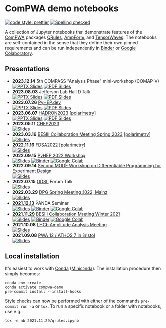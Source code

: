 # ComPWA demo notebooks

[![code style: prettier](https://img.shields.io/badge/code_style-prettier-ff69b4.svg?style=flat-square)](https://github.com/prettier/prettier)
[![Spelling checked](https://img.shields.io/badge/cspell-checked-brightgreen.svg)](https://github.com/streetsidesoftware/cspell/tree/master/packages/cspell)

A collection of Jupyter notebooks that demonstrate features of the [ComPWA](https://github.com/ComPWA) packages [QRules](https://qrules.rtfd.io), [AmpForm](https://ampform.rtfd.io), and [TensorWaves](https://tensorwaves.rtfd.io). The notebooks are self-contained in the sense that they define their own pinned requirements and can be run independently in [Binder](https://mybinder.org) or [Google Colaboratory](https://research.google.com/colaboratory).

## Presentations

- **2023.12.14** 5th COMPASS "Analysis Phase" mini-workshop (COMAP-V)<br>
  [![PPTX Slides](https://img.shields.io/badge/view-slides-9cf?style=flat&logo=microsoftonedrive)](https://1drv.ms/p/s!Ai5ZGBfm7ipQlJp2wH9IWwmFGD4bpQ?e=9hrdUK)
  [![PDF Slides](https://img.shields.io/badge/PDF-9cf?style=flat&logo=files)](https://indico.cern.ch/event/1348003/contributions/5677101/attachments/2772309/4830895/2023-12-14_COMAP_Symbolic_models.pdf)
- **2023.08.03** Jefferson Lab Hall D Talk<br>
  [![PPTX Slides](https://img.shields.io/badge/view-slides-9cf?style=flat&logo=microsoftonedrive)](https://1drv.ms/p/s!Ai5ZGBfm7ipQk9k1TpgcoEOz-qR1Zw?e=dxvVQr)
  [![PDF Slides](https://img.shields.io/badge/PDF-9cf?style=flat&logo=files)](https://1drv.ms/b/s!Ai5ZGBfm7ipQk9k3Fr8o6q5H_YSaqQ?e=fkuYBo)
- **2023.07.26** [PyHEP.dev](https://indico.cern.ch/event/1234156/timetable/#4-self-documenting-model-build)<br>
  [![PPTX Slides](https://img.shields.io/badge/view-slides-9cf?style=flat&logo=microsoftonedrive)](https://1drv.ms/p/s!Ai5ZGBfm7ipQk9IeaGc9GA34PqEGIw?e=JlHjII)
  [![PDF Slides](https://img.shields.io/badge/PDF-9cf?style=flat&logo=files)](https://indico.cern.ch/event/1234156/contributions/5502153/attachments/2688765/4669262/ComPWA.pdf)
- **2023.06.07** [HADRON2023](https://agenda.infn.it/event/33110/contributions/198133) [[polarimetry](https://github.com/ComPWA/polarimetry)]<br>
  [![PPTX Slides](https://img.shields.io/badge/view-slides-9cf?style=flat&logo=microsoftonedrive)](https://1drv.ms/p/s!Ai5ZGBfm7ipQk8538zF3cyOflWxiUw?e=EYHVvX)
  [![PDF Slides](https://img.shields.io/badge/PDF-9cf?style=flat&logo=files)](https://agenda.infn.it/event/33110/contributions/198133/attachments/106423/149913/ComPWA_polarimetry_static.pdf)
- **2023.05.11** [CHEP2023](https://indico.jlab.org/event/459/contributions/11604)<br>
  [![Slides](https://img.shields.io/badge/view-slides-9cf?style=flat&logo=googledrive)](https://docs.google.com/presentation/d/e/2PACX-1vQc5F6HI4gOSYgvMeq74AThWjPWE8y0xBVJf4t6xdXmD7F5nN7_4JohH-_4qN_wCIkjW4rZ-3mjs6E-/pub)
- **2023.03.16** [BESIII Collaboration Meeting Spring 2023](https://indico.ihep.ac.cn/event/18456/contributions/129390) [[polarimetry](https://github.com/ComPWA/polarimetry)]<br>
  [![Slides](https://img.shields.io/badge/view-slides-9cf?style=flat&logo=files)](https://indico.ihep.ac.cn/event/18456/contributions/129390/attachments/67431/80088/2023.03.16_polarimetry_bes3_v1.pdf)
- **2022.11.16** [FDSA2022](https://indico.jlab.org/event/600/contributions/10964/) [[polarimetry](https://github.com/ComPWA/polarimetry)]<br>
  [![Slides](https://img.shields.io/badge/view-slides-9cf?style=flat&logo=files)](https://indico.jlab.org/event/600/contributions/10964/attachments/8674/12523/2022.11.16_Polarimetry_talk_FDSA2022_at_JLab.pdf)
- **2022.09.15** [PyHEP 2022 Workshop](https://indico.cern.ch/event/1150631/contributions/5002013)<br>
  [![Slides](https://img.shields.io/badge/view-slides-9cf?style=flat&logo=googledrive)](https://docs.google.com/presentation/d/e/2PACX-1vRF-EG2B6u8a6Wb3--TY37bBEgM0bIxgNkCesokrTEwdQZbMwONMXOKqn5GZSirAIH9NXVv6v0ym_es/pub)
  [![Binder](https://mybinder.org/badge_logo.svg)](https://mybinder.org/v2/gh/ComPWA/PyHEP2022/0.3?urlpath=%2Fnotebooks%2Ftalk.ipynb)
  [![Google Colab](https://colab.research.google.com/assets/colab-badge.svg)](https://colab.research.google.com/github/ComPWA/PyHEP2022/blob/0.3/talk.ipynb)
- **2022.09.14** [Second MODE Workshop on Differentiable Programming for Experiment Design](https://indico.cern.ch/event/1145124/contributions/4988905)<br>
  [![Slides](https://img.shields.io/badge/view-slides-9cf?style=flat&logo=googledrive)](https://docs.google.com/presentation/d/e/2PACX-1vRju8pgWdx1mLLQ7Qh3GpoY3Yr52k9CjZxec-Tf-YuFpoiXOTfZXTZp2ca-5LNNlesAoW30nPymUSeS/pub)
- **2022.07.15** [ODSL](https://www.origins-cluster.de/infrastruktur/odsl) Forum Talk<br>
  [![Slides](https://img.shields.io/badge/view-slides-9cf?style=flat&logo=googledrive)](https://docs.google.com/presentation/d/e/2PACX-1vQ2R_H5loTQrJ5NeK9IzQ_FUA8vl-EeiDbszns1GsnlH2WGomJBL-eZ6hCefFxZcl5RuimPY0Z8TW59/pub)
- **2022.03.29** [DPG Spring Meeting 2022, Mainz](https://www.dpg-verhandlungen.de/year/2022/conference/mainz/part/hk/session/32/contribution/1)<br>
  [![Slides](https://img.shields.io/badge/view-slides-9cf?style=flat&logo=googledrive)](https://docs.google.com/presentation/d/1hOB0P8CIfT7vwGXXBD1t4GTeSzO-S-3_ZIByDbAdElE/pub)
- **[2021.12.13](./2021.12.13)** P̅ANDA Seminar<br>
  [![Slides](https://img.shields.io/badge/view-slides-9cf?style=flat&logo=googledrive)](https://docs.google.com/presentation/d/e/2PACX-1vSymz5AjdhPw4Kz1pKhdFMnFGYuQvVaC8WbV_HTg770x6RDYoP-Anv9tn88DSuzvSiiQ9F4pcDGVExv/pub)
  [![Binder](https://static.mybinder.org/badge_logo.svg)](https://mybinder.org/v2/gh/ComPWA/demo/main?urlpath=lab/tree/2021.12.13/qrules.ipynb)
  [![Google Colab](https://colab.research.google.com/assets/colab-badge.svg)](https://colab.research.google.com/github/ComPWA/demo/blob/main/2021.12.13/qrules.ipynb)
  <!-- cspell:words P̅ANDA -->
- **[2021.11.29](./2021.11.29)** [BESIII Collaboration Meeting Winter 2021](https://indico.ihep.ac.cn/event/15291)<br>
  [![Slides](https://img.shields.io/badge/view-slides-9cf?style=flat&logo=googledrive)](https://docs.google.com/presentation/d/e/2PACX-1vTMb3vsOqQUI_A3LYMs0iBvFwuIzyf49rG-PDXpR2TzwXJ4hkg-NzPB_Mslv7DcZuV1Tzm7duZEtI8q/pub)
  [![Binder](https://static.mybinder.org/badge_logo.svg)](https://mybinder.org/v2/gh/ComPWA/demo/main?urlpath=lab/tree/2021.11.29/qrules.ipynb)
  [![Google Colab](https://colab.research.google.com/assets/colab-badge.svg)](https://colab.research.google.com/github/ComPWA/demo/blob/main/2021.11.29/qrules.ipynb)
- **2021.10.08** [LHCb Amplitude Analysis Meeting](https://indico.cern.ch/event/1081320)<br>
  [![Slides](https://img.shields.io/badge/view-slides-9cf?style=flat&logo=googledrive)](https://docs.google.com/presentation/d/e/2PACX-1vTUQRI34jbEG6MIXFHZiIYiXD0H2JFEUJTO5DEfDZjZNyHi6hQDTJy4URvMiyT-g0ENYP8dRsdnlrI_/pub)
- **2021.09.08** [PWA 12 / ATHOS 7 in Bristol](https://indico.cern.ch/event/885396/contributions/4373645)<br>
  [![Slides](https://img.shields.io/badge/view-slides-9cf?style=flat&logo=googledrive)](https://docs.google.com/presentation/d/e/2PACX-1vQUqojagLjhMa_GQjQCTxCbtACwoDKwac9zoYorQrTZ3BF8cq9eJ349dF7nWzg1bS1oPL8NRbD-lGQx/pub)

## Local installation

It's easiest to work with [Conda](https://docs.conda.io/en/latest/index.html) ([Miniconda](https://docs.conda.io/en/latest/miniconda.html)). The installation procedure then simply becomes:

```shell
conda env create
conda activate compwa-demo
pre-commit install --install-hooks
```

Style checks can now be performed with either of the commands `pre-commit run -a` or `tox`. To run a specific notebook or a folder with notebooks, use e.g.:

```shell
tox -e nb 2021.11.29/qrules.ipynb
```
